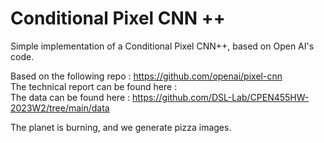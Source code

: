 # Conditional Pixel CNN ++
Simple implementation of a Conditional Pixel CNN++, based on Open AI's code. 

Based on the following repo : https://github.com/openai/pixel-cnn <br>
The technical report can be found here :  
The data can be found here : https://github.com/DSL-Lab/CPEN455HW-2023W2/tree/main/data 

The planet is burning, and we generate pizza images. 
